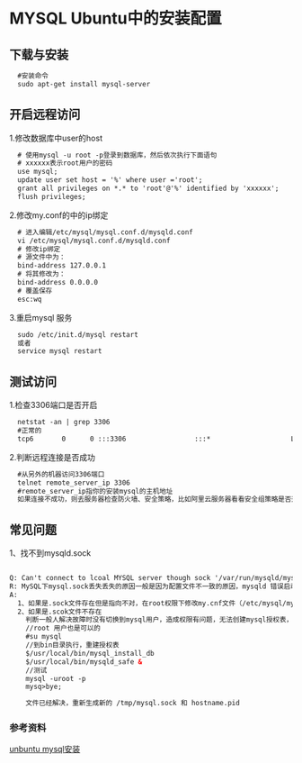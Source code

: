 # MYSQL Ubuntu中的安装配置

## 下载与安装

```html
  #安装命令
  sudo apt-get install mysql-server
```

## 开启远程访问

1.修改数据库中user的host

```html
  # 使用mysql -u root -p登录到数据库，然后依次执行下面语句
  # xxxxxx表示root用户的密码
  use mysql;
  update user set host = '%' where user ='root';
  grant all privileges on *.* to 'root'@'%' identified by 'xxxxxx';
  flush privileges;
```

2.修改my.conf的中的ip绑定

```html
  # 进入编辑/etc/mysql/mysql.conf.d/mysqld.conf
  vi /etc/mysql/mysql.conf.d/mysqld.conf
  # 修改ip绑定
  # 源文件中为：
  bind-address 127.0.0.1
  # 将其修改为：
  bind-address 0.0.0.0
  # 覆盖保存
  esc:wq
```

3.重启mysql 服务

```html
  sudo /etc/init.d/mysql restart
  或者
  service mysql restart
```

## 测试访问

1.检查3306端口是否开启

```html
  netstat -an | grep 3306
  #正常的
  tcp6       0      0 :::3306                 :::*                    LISTEN
```

2.判断远程连接是否成功

```html
  #从另外的机器访问3306端口
  telnet remote_server_ip 3306
  #remote_server_ip指你的安装mysql的主机地址
  如果连接不成功，则去服务器检查防火墙、安全策略，比如阿里云服务器看看安全组策略是否开启3306端口
```

## 常见问题

1、找不到mysqld.sock

```html

Q: Can't connect to lcoal MYSQL server though sock '/var/run/mysqld/mysqld.sock
R: MySQL下mysql.sock丢失丢失的原因一般是因为配置文件不一致的原因，mysqld 错误启动，mysqld_safe会清除一次mysql.sock 。
A:
  1、如果是.sock文件存在但是指向不对，在root权限下修改my.cnf文件（/etc/mysql/my.cnf），指定正确的路径；
  2、如果是.scok文件不存在
    判断一般人解决故障时没有切换到mysql用户，造成权限有问题，无法创建mysql授权表，所以也就无法创建/tmp/mysql.sock 和hostname.pid文件。因此，总结解决方法如下：
    //root 用户也是可以的
    #su mysql
    //到bin目录执行，重建授权表
    $/usr/local/bin/mysql_install_db
    $/usr/local/bin/mysqld_safe &
    //测试
    mysql -uroot -p
    mysq>bye;

    文件已经解决，重新生成新的 /tmp/mysql.sock 和 hostname.pid

```

### 参考资料

[unbuntu mysql安装](http://blog.csdn.net/wuzuodingfeng/article/details/54638999)
